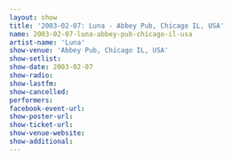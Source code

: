 ```yaml
---
layout: show
title: '2003-02-07: Luna - Abbey Pub, Chicago IL, USA'
name: 2003-02-07-luna-abbey-pub-chicago-il-usa
artist-name: 'Luna'
show-venue: 'Abbey Pub, Chicago IL, USA'
show-setlist: 
show-date: 2003-02-07
show-radio: 
show-lastfm: 
show-cancelled: 
performers: 
facebook-event-url: 
show-poster-url: 
show-ticket-url: 
show-venue-website: 
show-additional: 
---
```


